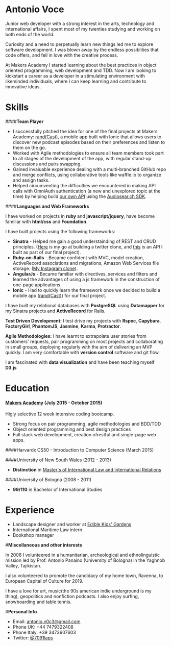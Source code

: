 # **Antonio Voce**

Junior web developer with a strong interest in the arts, technology and international affairs, I spent most of my twenties studying and working on both ends of the world.

Curiosity and a need to perpetually learn new things led me to explore software development. I was blown away by the endless possiblities that code offers, and fell in love with the creative process.

At Makers Academy I started learning about the best practices in object oriented programming, web development and TDD. Now I am looking to kickstart a career as a developer in a stimulating environment with likeminded individuals, where I can keep learning and contribute to innovative ideas.

# **Skills**

####**Team Player**

- I successfully pitched the idea for one of the final projects at Makers Academy: [rand(Cast)](https://github.com/ShuflCast/randCast), a mobile app built with Ionic that allows users to discover new podcast episodes based on their preferences and listen to them on the go.  
- Worked with Agile methodologies to ensure all team members took part to all stages of the development of the app, with regular stand-up discussions and pairs swapping.
- Gained invaluable experience dealing with a multi-branched GitHub repo and merge conflicts, using collaborative tools like waffle.io to organize and assign tasks.
- Helped circumventing the difficulties we encountered in making API calls with OmniAuth authentication (a new and unexplored topic at the time) by helping build [our own API](https://github.com/ShuflCast/podcast_api_sinatra) using the [Audiosear.ch SDK](https://github.com/popuparchive/audiosearch-client-ruby). 


####**Languages and Web Frameworks**

I have worked on projects in **ruby** and **javascript/jquery**, have become familiar with **html/css** and **Foundation**.

I have built projects using the following frameworks:
- **Sinatra** - Helped me gain a good understainding of REST and CRUD principles. ([Here](https://github.com/7091lapS/chitter-challenge) is my go at building a twitter clone, and [this](https://github.com/ShuflCast/podcast_api_sinatra) is an API I built as part of our final project).
- **Ruby-on-Rails** - Became confident with MVC, model creation, ActiveRecord associations and migrations, Amazon Web Services file storage. ([My Instagram clone](https://github.com/7091lapS/instagram-challenge)).   
- **AngularJs** - Became familiar with directives, services and filters and learned the advantages of using a js framework in the construction of one-page applications.
- **Ionic** - Had to quickly learn the framework once we decided to build a mobile app ([rand(Cast)](https://github.com/ShuflCast/randCast)) for our final project.

I have built my relational databases with **PostgreSQL** using **Datamapper** for my Sinatra projects and **ActiveRecord** for Rails.

**Test Driven Development:** I test drive my projects with **Rspec**, **Capybara**, **FactoryGirl**, **PhantomJS**, **Jasmine**, **Karma**, **Protractor**.

**Agile Methodologies:** I have learnt to extrapolate user stories from customers' requests, pair programming on most projects and collaborating in small groups, deploying regularly with the aim of delivering an MVP quickly.
I am very comfortable with **version control** software and git flow.


I am fascinated with **data visualization** and have been teaching myself **D3.js**

# **Education**

#### [Makers Academy](http://www.makersacademy.com) (July 2015 - October 2015)

Higly selective 12 week intensive coding bootcamp.
- Strong focus on pair programming, agile methodologies and BDD/TDD
- Object oriented programming and best design practices
- Full stack web development, creation ofrestful and single-page web apps.

####Harvardx CS50 - Introduction to Computer Science (March 2015)


####University of New South Wales (2012 - 2013)

- **Distinction** in [Master's of International Law and International Relations](http://www.law.unsw.edu.au/future-students/programs/master-international-law-international-relations)


####University of Bologna (2008 - 2011)

- **99/110** in Bachelor of International Studies


# **Experience**

- Landscape designer and worker at [Edible Kids' Gardens](http://www.ediblekidsgardens.com.au)
- International Maritime Law intern
- Bookshop manager

#**Miscellaneous and other interests**

In 2008 I volunteered in a humanitarian, archeological and ethnolinguistic mission led by Prof. Antonio Panaino (University of Bologna) in the Yaghnob Valley, Tajikistan.

I also volunteered to promote the candidacy of my home town, Ravenna, to European Capital of Culture for 2019.

I have a love for art, music(the 90s american indie underground is my thing), geopolitics and nonfiction podcasts. 
I also enjoy surfing, snowboarding and table tennis. 

#**Personal Info**

- Email: [antonio.v0c3@gmail.com](antonio.v0c3@gmail.com)
- Phone UK: +44 7479322408 
- Phone Italy: +39 3473607603
- Twitter: [@7091laps](https://twitter.com/7091lapS)

